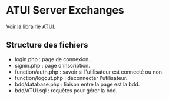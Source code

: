 # ATUI Server Exchanges

[Voir la librairie ATUI.](https://github.com/alcapitan/atui)

## Structure des fichiers
- login.php : page de connexion.
- signin.php : page d'inscription.
- function/auth.php : savoir si l'utilisateur est connecté ou non.
- function/logout.php : déconnecter l'utilisateur.
- bdd/database.php : liaison entre la page est la bdd.
- bdd/ATUI.sql : requêtes pour gérer la bdd.

